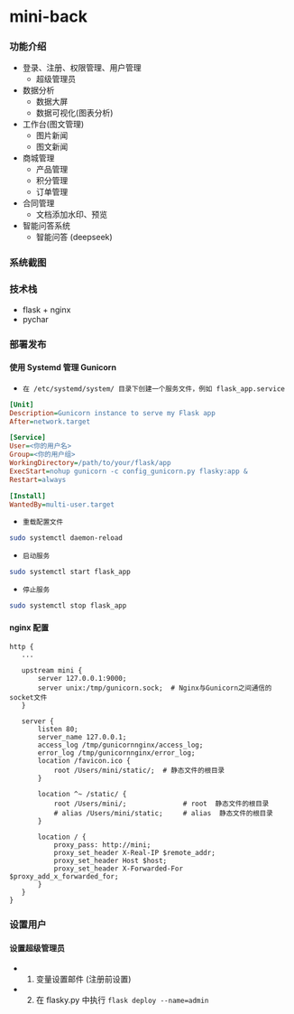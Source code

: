 mini-back
======

### 功能介绍
- 登录、注册、权限管理、用户管理
    - 超级管理员
- 数据分析
    - 数据大屏
    - 数据可视化(图表分析)
- 工作台(图文管理)
    - 图片新闻
    - 图文新闻
- 商城管理
    - 产品管理
    - 积分管理
    - 订单管理
- 合同管理
    - 文档添加水印、预览
- 智能问答系统
    - 智能问答 (deepseek)


### 系统截图


### 技术栈
- flask + nginx
- pychar


### 部署发布
#### 使用 Systemd 管理 Gunicorn
 - `在 /etc/systemd/system/ 目录下创建一个服务文件，例如 flask_app.service`
 ```ini
[Unit]
Description=Gunicorn instance to serve my Flask app
After=network.target

[Service]
User=<你的用户名>
Group=<你的用户组>
WorkingDirectory=/path/to/your/flask/app
ExecStart=nohup gunicorn -c config_gunicorn.py flasky:app &
Restart=always

[Install]
WantedBy=multi-user.target
```
 - `重载配置文件`
 ```bash
 sudo systemctl daemon-reload
 ```
 - `启动服务`
 ```bash
 sudo systemctl start flask_app
 ```
 - `停止服务`
 ```bash
 sudo systemctl stop flask_app
 ```
 #### nginx 配置
 ```nginx
http {
    ...
    
    upstream mini {
        server 127.0.0.1:9000;
        server unix:/tmp/gunicorn.sock;  # Nginx与Gunicorn之间通信的socket文件
    }

    server {
        listen 80;
        server_name 127.0.0.1;
        access_log /tmp/gunicornnginx/access_log;
        error_log /tmp/gunicornnginx/error_log;
        location /favicon.ico {
            root /Users/mini/static/;  # 静态文件的根目录
        }

        location ^~ /static/ {
            root /Users/mini/;              # root  静态文件的根目录
            # alias /Users/mini/static;     # alias  静态文件的根目录
        }

        location / {
            proxy_pass: http://mini;
            proxy_set_header X-Real-IP $remote_addr;
            proxy_set_header Host $host;
            proxy_set_header X-Forwarded-For $proxy_add_x_forwarded_for;
        }
    }
}
 ```

### 设置用户
#### 设置超级管理员
- 1. 变量设置邮件 (注册前设置)
- 2. 在 flasky.py 中执行 `flask deploy --name=admin`
